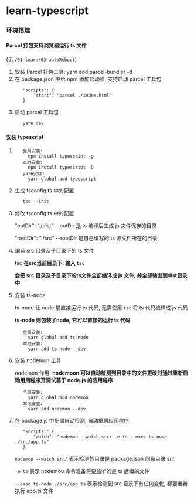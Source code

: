 # learn-typescript

### 环境搭建

#### Parcel 打包支持浏览器运行 ts 文件
(见 `/01-learn/03-autoReboot`)

1. 安装 Parcel 打包工具: yarn add parcel-bundler -d
2. 在 package.json 中给 npm 添加启动项, 支持启动 parcel 工具包
   ```shell
      "scripts": {
          "start": "parcel ./index.html"
      }
   ```
3. 启动 parcel 工具包
   ```shell
      yarn dev
   ```

#### 安装 typescript
1. ```shell
      全局安装:
        npm install typescript -g
      本地安装:
        npm install typescript -D
      yarn安装:
        yarn global add typescript
   ```
2. 生成 tsconfig.ts 中的配置
   ```shell
      tsc --init
   ```
3. 修改 tsconfig.ts 中的配置

   "outDir": "./dist"  --outDir 是 ts 编译后生成 js 文件保存的目录

   "rootDir": "./src"  --rootDir 是自己编写的 ts 源文件所在的目录


5. 编译 src 目录及子目录下的 ts 文件

   tsc **在src当前目录下: 输入 `tsc`**

   **会把 src 目录及子目录下的ts文件全部编译成 js 文件, 并全部输出到dist目录中**


6. 安装 ts-node

   ts-node 让 node 能直接运行 ts 代码, 无需使用 `tsc` 将 ts 代码编译成 js 代码

   **ts-node 则包装了node; 它可以直接的运行 ts 代码**

   ```shell
      全局安装:
        yarn global add ts-node
      本地安装:
        yarn add ts-node --dev
   ```
   
7. 安装 nodemon 工具
   
   nodemon 作用: **nodemoon 可以自动检测到目录中的文件更改时通过重新启动用用程序开调试基于 node.js 的应用程序**

   ```shell
      全局安装:
        yarn global add nodemon
      本地安装:
        yarn add nodemon --dev
   ```
   
8. 在 package.js 中配置自动检测, 自动重启应用程序
   ```shell
      "scripts:" {
          "watch": "nodemon --watch src/ -e ts --exec ts-node ./src/app.ts"
      }
   ```
   `nodemou --watch src/` 表示检测的目录是 package.json 同级目录 src
   
   `-e ts` 表示 nodemou 命令准备将要监听的是 ts 后缀的文件

   `--exec ts-node ./src/app.ts` 表示检测到 src 目录下有任何变化, 都要重新执行 app.ts 文件

